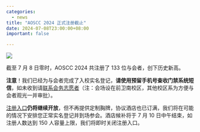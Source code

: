 ```yaml
---
categories:
  - news
title: "AOSCC 2024 正式注册截止"
date: 2024-07-08T23:00:00+08:00
important: false

---
```

![](/assets/coffee-break/20240623/imgs/aoscc-2024-jlu.png)

截至 7 月 8 日零时，AOSCC 2024 共注册了 133 位与会者，创下历史新高。

**注意**！我们已经为与会者完成了入校实名登记，**请使用预留手机号查收门禁系统短信**，如未收到请[联系会务志愿者](https://wiki.aosc.io/zh/community/aoscc/2024/#zhi-yuan-zhe-lian-xi-fang-shi "联系会务志愿者")（注：会场设在前卫南校区，其他校区系为方便与会者观光一并审批）。

[注册入口](https://www.wjx.top/vm/hwRCH7e.aspx "注册入口")**仍将继续开放**，但不再提供定制胸牌，协议酒店也已订满，我们将在可能的情况下安排您正常实名登记并到场参会。酒店候补将于 7 月 10 日中午结束，如注册人数达到 150 人容量上限，我们将即时关闭注册入口。
